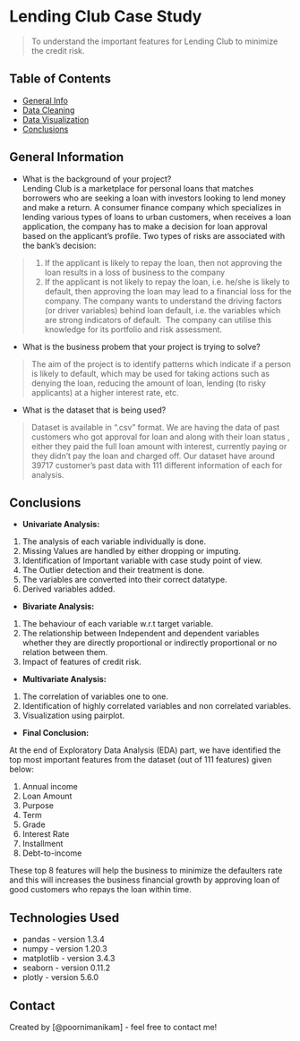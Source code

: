 # Lending Club Case Study
> To understand the important features for Lending Club to minimize the credit risk.


## Table of Contents
* [General Info](#general-information)
* [Data Cleaning](#technologies-used)
* [Data Visualization](#technologies-used)
* [Conclusions](#conclusions)


<!-- You can include any other section that is pertinent to your problem -->

## General Information

- What is the background of your project?<br>
Lending Club is a marketplace for personal loans that matches borrowers who are seeking a loan with investors looking to lend money and make a return.
A consumer finance company which specializes in lending various types of loans to urban customers, when receives a loan application, the company has to make a decision for loan approval based on the applicant’s profile. 
Two types of risks are associated with the bank’s decision:
>1. If the applicant is likely to repay the loan, then not approving the loan results in a loss of business to the company
>2. If the applicant is not likely to repay the loan, i.e. he/she is likely to default, then approving the loan may lead to a financial loss for the company.
The company wants to understand the driving factors (or driver variables) behind loan default, i.e. the variables which are strong indicators of default.  The company can utilise this knowledge for its portfolio and risk assessment.



- What is the business probem that your project is trying to solve?<br>
>The aim of the project is to identify patterns which indicate if a person is likely to default, which may be used for taking actions such as denying the loan, reducing the amount of loan, lending (to risky applicants) at a higher interest rate, etc. 



- What is the dataset that is being used?<br>
>Dataset is available in “.csv” format.
>We are having the data of past customers who got approval for loan and along with their loan status , either they paid the full loan amount with interest, currently paying or they didn’t pay the loan and charged off.
>Our dataset have around 39717 customer’s past data with 111 different information of each for analysis.

<!-- You don't have to answer all the questions - just the ones relevant to your project. -->


## Conclusions

- **Univariate Analysis:**

1. The analysis of each variable individually is done.<br>
2. Missing Values are handled by either dropping or imputing.<br>
3. Identification of Important variable with case study point of view.<br>
4. The Outlier detection and their treatment is done.<br>
5. The variables are converted into their correct datatype.<br>
6. Derived variables added.<br>


- **Bivariate Analysis:**

1. The behaviour of each variable w.r.t target variable.<br>
2. The relationship between Independent and dependent variables whether they are directly proportional or indirectly proportional or no relation between them.<br>
3. Impact of features of credit risk.<br>


- **Multivariate Analysis:**

1. The correlation of variables one to one.
2. Identification of highly correlated variables and non correlated variables.
3. Visualization using pairplot.<br>

- **Final Conclusion:**

At the end of Exploratory Data Analysis (EDA) part, we have identified the top most important features from the dataset (out of 111 features) given below:<br>
1. Annual income
2. Loan Amount
3. Purpose
4. Term 
5. Grade
6. Interest Rate
7. Installment
8. Debt-to-income

These top 8 features will help the business to minimize the defaulters rate and this will increases the business financial growth by approving loan of good customers who repays the loan within time.

<!-- You don't have to answer all the questions - just the ones relevant to your project. -->


## Technologies Used
- pandas - version 1.3.4
- numpy - version  1.20.3
- matplotlib - version 3.4.3
- seaborn - version  0.11.2
- plotly - version  5.6.0


## Contact
Created by [@poornimanikam] - feel free to contact me!

